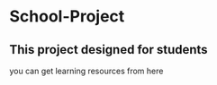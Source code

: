 # School-Project
## This project designed for students 

you can get learning resources from here 



